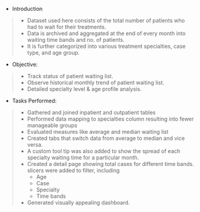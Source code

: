 * Introduction
> * Dataset used here consists of the total number of patients who had to wait for their treatments. 
> * Data is archived and aggregated at the end of every month into waiting time bands and no. of patients.
> * It is further categorized into various treatment specialties, case type, and age group.

* Objective: 
> * Track status of patient waiting list.
> * Observe historical monthly trend of patient waiting list.
> * Detailed specialty level & age profile analysis.
* Tasks Performed:
> * Gathered and joined inpatient and outpatient tables
> * Performed data mapping to specialties column resulting into fewer manageable groups
> * Evaluated measures like average and median waiting list
> * Created tabs that switch data from average to median and vice versa.
> * A custom tool tip was also added to show the spread of each specialty waiting time for a particular month.
> * Created a detail page showing total cases for different time bands. slicers were added to filter, including
>    * Age
>    * Case
>    * Specialty
>    * Time bands
> * Generated visually appealing dashboard.

